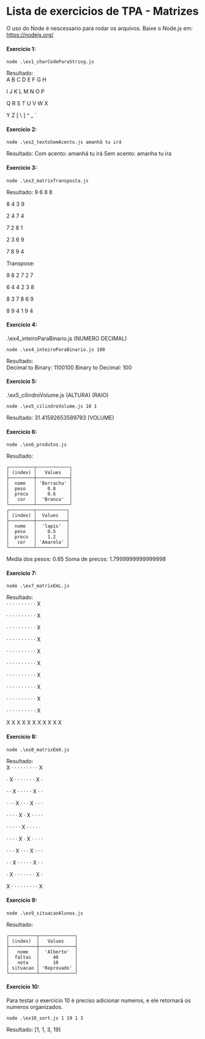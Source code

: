 # Lista de exercicios de TPA - Matrizes

O uso do Node é nescessario para rodar os arquivos. 
Baixe o Node.js em: <https://nodejs.org/>

#### Exercicio 1:
```
node .\ex1_charCodeParaString.js
```
Resultado:  
A  B  C  D  E  F  G  H

I  J  K  L  M  N  O  P

Q  R  S  T  U  V  W  X

Y  Z  [  \  ]  ^  _  `



#### Exercicio 2:
```
node .\ex2_textoSemAcento.js amanhã tu irá
```
Resultado:
Com acento:  amanhã tu irá
Sem acento:  amanha tu ira



#### Exercicio 3:
```
node .\ex3_matrixTransposta.js
```
Resultado:
9  6  8  8

8  4  3  9

2  4  7  4

7  2  8  1

2  3  6  9

7  8  9  4


Transpose:


9  8  2  7  2  7

6  4  4  2  3  8

8  3  7  8  6  9

8  9  4  1  9  4



#### Exercicio 4:

.\ex4_inteiroParaBinario.js (NUMERO DECIMAL)

```
node .\ex4_inteiroParaBinario.js 100
```
Resultado:  
Decimal to Binary: 1100100
Binary to Decimal: 100



#### Exercicio 5:

.\ex5_cilindroVolume.js (ALTURA) (RAIO)

```
node .\ex5_cilindroVolume.js 10 1
```
Resultado:
31.41592653589793 (VOLUME)



#### Exercicio 6:
```
node .\ex6_produtos.js
```
Resultado:
```
┌─────────┬────────────┐
│ (index) │   Values   │
├─────────┼────────────┤
│  nome   │ 'Borracha' │
│  peso   │    0.8     │
│  preco  │    0.6     │
│   cor   │  'Branco'  │
└─────────┴────────────┘
┌─────────┬───────────┐
│ (index) │  Values   │
├─────────┼───────────┤
│  nome   │  'lapis'  │
│  peso   │    0.5    │
│  preco  │    1.2    │
│   cor   │ 'Amarelo' │
└─────────┴───────────┘
```
Media dos pesos:  0.65
Soma de precos:  1.7999999999999998



#### Exercicio 7:
```
node .\ex7_matrixEmL.js
```
Resultado:  
·  ·  ·  ·  ·  ·  ·  ·  ·  ·  X

·  ·  ·  ·  ·  ·  ·  ·  ·  ·  X

·  ·  ·  ·  ·  ·  ·  ·  ·  ·  X

·  ·  ·  ·  ·  ·  ·  ·  ·  ·  X

·  ·  ·  ·  ·  ·  ·  ·  ·  ·  X

·  ·  ·  ·  ·  ·  ·  ·  ·  ·  X

·  ·  ·  ·  ·  ·  ·  ·  ·  ·  X

·  ·  ·  ·  ·  ·  ·  ·  ·  ·  X

·  ·  ·  ·  ·  ·  ·  ·  ·  ·  X

·  ·  ·  ·  ·  ·  ·  ·  ·  ·  X

X  X  X  X  X  X  X  X  X  X  X



#### Exercicio 8:
```
node .\ex8_matrixEmX.js
```
Resultado:  
X  ·  ·  ·  ·  ·  ·  ·  ·  ·  X

·  X  ·  ·  ·  ·  ·  ·  ·  X  ·

·  ·  X  ·  ·  ·  ·  ·  X  ·  ·

·  ·  ·  X  ·  ·  ·  X  ·  ·  ·

·  ·  ·  ·  X  ·  X  ·  ·  ·  ·

·  ·  ·  ·  ·  X  ·  ·  ·  ·  ·

·  ·  ·  ·  X  ·  X  ·  ·  ·  ·

·  ·  ·  X  ·  ·  ·  X  ·  ·  ·

·  ·  X  ·  ·  ·  ·  ·  X  ·  ·

·  X  ·  ·  ·  ·  ·  ·  ·  X  ·

X  ·  ·  ·  ·  ·  ·  ·  ·  ·  X



#### Exercicio 9:
```
node .\ex9_situacaoAlunos.js
```
Resultado:
```
┌──────────┬─────────────┐ 
│ (index)  │   Values    │ 
├──────────┼─────────────┤ 
│   nome   │  'Alberto'  │ 
│  faltas  │     40      │ 
│   nota   │     10      │ 
│ situacao │ 'Reprovado' │ 
└──────────┴─────────────┘ 
```


#### Exercicio 10:

Para testar o exercicio 10 é preciso adicionar numeros, e ele retornará os numeros organizados.

```
node .\ex10_sort.js 1 19 1 3
```
Resultado:  [1, 1, 3, 19]
